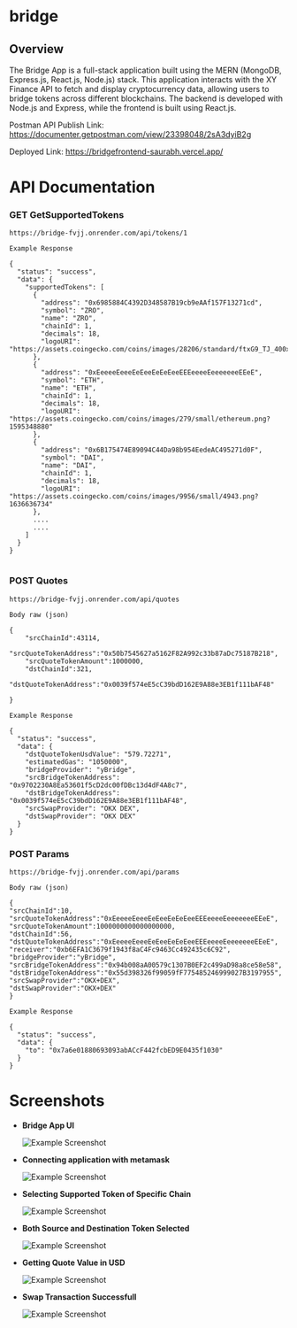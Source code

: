 # bridge
## Overview
The Bridge App is a full-stack application built using the MERN (MongoDB, Express.js, React.js, Node.js) stack. This application interacts with the XY Finance API to fetch and display cryptocurrency data, allowing users to bridge tokens across different blockchains. The backend is developed with Node.js and Express, while the frontend is built using React.js.

Postman API Publish Link: https://documenter.getpostman.com/view/23398048/2sA3dyiB2g

Deployed Link: https://bridgefrontend-saurabh.vercel.app/

# API Documentation
### GET GetSupportedTokens
```
https://bridge-fvjj.onrender.com/api/tokens/1
```
```
Example Response

{
  "status": "success",
  "data": {
    "supportedTokens": [
      {
        "address": "0x6985884C4392D348587B19cb9eAAf157F13271cd",
        "symbol": "ZRO",
        "name": "ZRO",
        "chainId": 1,
        "decimals": 18,
        "logoURI": "https://assets.coingecko.com/coins/images/28206/standard/ftxG9_TJ_400x400.jpeg"
      },
      {
        "address": "0xEeeeeEeeeEeEeeEeEeEeeEEEeeeeEeeeeeeeEEeE",
        "symbol": "ETH",
        "name": "ETH",
        "chainId": 1,
        "decimals": 18,
        "logoURI": "https://assets.coingecko.com/coins/images/279/small/ethereum.png?1595348880"
      },
      {
        "address": "0x6B175474E89094C44Da98b954EedeAC495271d0F",
        "symbol": "DAI",
        "name": "DAI",
        "chainId": 1,
        "decimals": 18,
        "logoURI": "https://assets.coingecko.com/coins/images/9956/small/4943.png?1636636734"
      },
      ....
      ....
    ]
  }
}
     
```

### POST Quotes
```
https://bridge-fvjj.onrender.com/api/quotes
```
```
Body raw (json)

{
    "srcChainId":43114,
    "srcQuoteTokenAddress":"0x50b7545627a5162F82A992c33b87aDc75187B218",
    "srcQuoteTokenAmount":1000000,
    "dstChainId":321,
    "dstQuoteTokenAddress":"0x0039f574eE5cC39bdD162E9A88e3EB1f111bAF48"
   
}
```

```
Example Response

{
  "status": "success",
  "data": {
    "dstQuoteTokenUsdValue": "579.72271",
    "estimatedGas": "1050000",
    "bridgeProvider": "yBridge",
    "srcBridgeTokenAddress": "0x9702230A8Ea53601f5cD2dc00fDBc13d4dF4A8c7",
    "dstBridgeTokenAddress": "0x0039f574eE5cC39bdD162E9A88e3EB1f111bAF48",
    "srcSwapProvider": "OKX DEX",
    "dstSwapProvider": "OKX DEX"
  }
}
```

### POST Params
```
https://bridge-fvjj.onrender.com/api/params
```
```
Body raw (json)

{
"srcChainId":10,
"srcQuoteTokenAddress":"0xEeeeeEeeeEeEeeEeEeEeeEEEeeeeEeeeeeeeEEeE",
"srcQuoteTokenAmount":1000000000000000000,
"dstChainId":56,
"dstQuoteTokenAddress":"0xEeeeeEeeeEeEeeEeEeEeeEEEeeeeEeeeeeeeEEeE",
"receiver":"0xb6EFA1C3679f1943f8aC4Fc9463Cc492435c6C92",
"bridgeProvider":"yBridge",
"srcBridgeTokenAddress":"0x94b008aA00579c1307B0EF2c499aD98a8ce58e58",
"dstBridgeTokenAddress":"0x55d398326f99059fF775485246999027B3197955",
"srcSwapProvider":"OKX+DEX",
"dstSwapProvider":"OKX+DEX"
}
```

```
Example Response

{
  "status": "success",
  "data": {
    "to": "0x7a6e01880693093abACcF442fcbED9E0435f1030"
  }
}
```


# Screenshots
- **Bridge App  UI**

  
  ![Example Screenshot](screenshots/s1.jpg)

- **Connecting application with metamask**

  
  ![Example Screenshot](screenshots/s2.jpg)
  
- **Selecting Supported Token of Specific Chain**

  
  ![Example Screenshot](screenshots/s3.jpg)
  
- **Both Source and Destination Token Selected**

  
  ![Example Screenshot](screenshots/s4.jpg)

- **Getting Quote Value in USD**

  
   ![Example Screenshot](screenshots/s5.jpg)

- **Swap Transaction Successfull**

  
   ![Example Screenshot](screenshots/s6.jpg)
  
  
  
